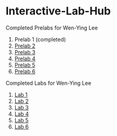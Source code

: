 # Interactive-Lab-Hub

Completed Prelabs for Wen-Ying Lee

1. Prelab 1 (completed)
2. [Prelab 2](//github.com/wendy039474/idd-fa19-lab2)
3. [Prelab 3](//github.com/wendy039474/idd-fa19-lab3)
3. [Prelab 4](//github.com/wendy039474/idd-fa19-lab4)
3. [Prelab 5](//github.com/wendy039474/idd-fa19-lab5)
3. [Prelab 6](//github.com/wendy039474/idd-fa19-lab6)


Completed Labs for Wen-Ying Lee

1. [Lab 1](//github.com/wendy039474/IDD-Fa18-Lab1?organization=wendy039474&organization=wendy039474)
2. [Lab 2](//github.com/wendy039474/idd-fa19-lab2)
3. [Lab 3](//github.com/wendy039474/idd-fa19-lab3)
3. [Lab 4](//github.com/wendy039474/idd-fa19-lab4)
3. [Lab 5](//github.com/wendy039474/idd-fa19-lab5)
3. [Lab 6](//github.com/wendy039474/idd-fa19-lab6)
